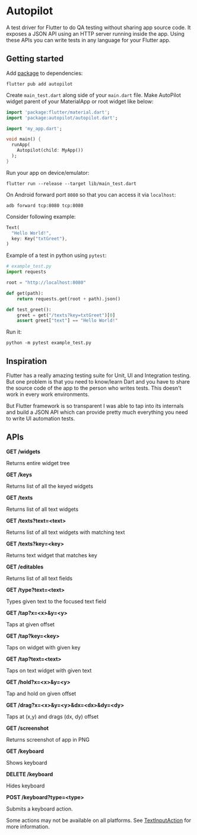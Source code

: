 # Autopilot

A test driver for Flutter to do QA testing without sharing app source code. It exposes a JSON API using an HTTP server running inside the app. Using these APIs you can write tests in any language for your Flutter app.

## Getting started

Add [package](https://pub.dev/packages/autopilot) to dependencies:

```
flutter pub add autopilot
```

Create `main_test.dart` along side of your `main.dart` file. Make AutoPilot widget parent of your MaterialApp or root widget like below:

```dart
import 'package:flutter/material.dart';
import 'package:autopilot/autopilot.dart';

import 'my_app.dart';

void main() {
  runApp(
    Autopilot(child: MyApp())
  );
}
```

Run your app on device/emulator:

```shell
flutter run --release --target lib/main_test.dart
```

On Android forward port `8080` so that you can access it via `localhost`:

```shell
adb forward tcp:8080 tcp:8080
```

Consider following example:

```dart
Text(
  "Hello World!",
  key: Key("txtGreet"),
)
```

Example of a test in python using `pytest`:

```python
# example_test.py
import requests

root = "http://localhost:8080"

def get(path):
    return requests.get(root + path).json()

def test_greet():
    greet = get("/texts?key=txtGreet")[0]
    assert greet["text"] == "Hello World!"
```

Run it:

```shell
python -m pytest example_test.py
```

## Inspiration

Flutter has a really amazing testing suite for Unit, UI and Integration testing. But one problem is that you need to know/learn Dart and you have to share the source code of the app to the person who writes tests. This doesn't work in every work environments.

But Flutter framework is so transparent I was able to tap into its internals and build a JSON API which can provide pretty much everything you need to write UI automation tests.

## APIs

**GET /widgets**

Returns entire widget tree

**GET /keys**

Returns list of all the keyed widgets

**GET /texts**

Returns list of all text widgets

**GET /texts?text=&lt;text&gt;**

Returns list of all text widgets with matching text

**GET /texts?key=&lt;key&gt;**

Returns text widget that matches key

**GET /editables**

Returns list of all text fields

**GET /type?text=&lt;text&gt;**

Types given text to the focused text field

**GET /tap?x=&lt;x&gt;&y=&lt;y&gt;**

Taps at given offset

**GET /tap?key=&lt;key&gt;**

Taps on widget with given key

**GET /tap?text=&lt;text&gt;**

Taps on text widget with given text

**GET /hold?x=&lt;x&gt;&y=&lt;y&gt;**

Tap and hold on given offset

**GET /drag?x=&lt;x&gt;&y=&lt;y&gt;&dx=&lt;dx&gt;&dy=&lt;dy&gt;**

Taps at (x,y) and drags (dx, dy) offset

**GET /screenshot**

Returns screenshot of app in PNG

**GET /keyboard**

Shows keyboard

**DELETE /keyboard**

Hides keyboard

**POST /keyboard?type=&lt;type&gt;**

Submits a keyboard action.

Some actions may not be available on all platforms. See [TextInputAction](https://api.flutter.dev/flutter/services/TextInputAction-class.html) for more information.